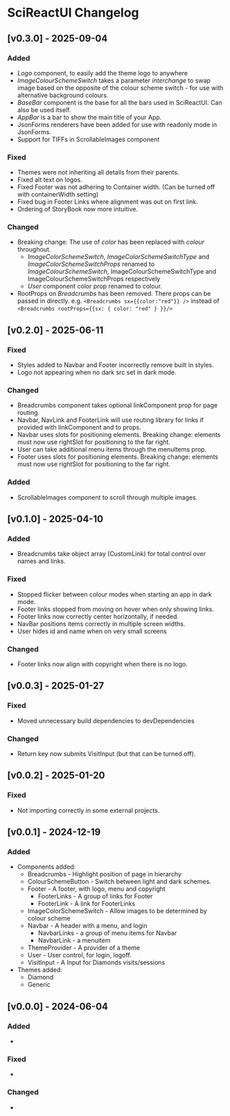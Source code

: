 SciReactUI Changelog
====================


[v0.3.0] - 2025-09-04
--------------------

### Added
- *Logo* component, to easily add the theme logo to anywhere
- *ImageColourSchemeSwitch* takes a parameter *interchange* to swap image based on the opposite 
of the colour scheme switch - for use with alternative background colours.
- *BaseBar* component is the base for all the bars used in SciReactUI. Can also be used itself.
- *AppBar* is a bar to show the main title of your App.
- JsonForms renderers have been added for use with readonly mode in JsonForms.
- Support for TIFFs in ScrollableImages component

### Fixed
- Themes were not inheriting all details from their parents.
- Fixed alt text on logos.
- Fixed Footer was not adhering to Container width. (Can be turned off with containerWidth setting)
- Fixed bug in Footer Links where alignment was out on first link.
- Ordering of StoryBook now more intuitive.


### Changed
- Breaking change: The use of *color* has been replaced with *colour* throughout. 
  - *ImageColorSchemeSwitch*, *ImageColorSchemeSwitchType* and *ImageColorSchemeSwitchProps* 
  renamed to *ImageColourSchemeSwitch*, ImageColourSchemeSwitchType and ImageColourSchemeSwitchProps respectively 
  - *User* component color prop renamed to colour.
- RootProps on *Breadcrumbs* has been removed. There props can be passed in directly. 
e.g. `<Breadcrumbs sx={{color:"red"}} />` instead of `<Breadcrumbs rootProps={{sx: { color: "red" } }}/>` 


[v0.2.0] - 2025-06-11
---------------------

### Fixed
- Styles added to Navbar and Footer incorrectly remove built in styles.
- Logo not appearing when no dark src set in dark mode.

### Changed
- Breadcrumbs component takes optional linkComponent prop for page routing. 
- Navbar, NavLink and FooterLink will use routing library for links if provided with linkComponent and to props.
- Navbar uses slots for positioning elements. Breaking change: elements must now use rightSlot for positioning to the far right.
- User can take additional menu items through the menuItems prop.
- Footer uses slots for positioning elements. Breaking change: elements must now use rightSlot for positioning to the far right.

### Added
- ScrollableImages component to scroll through multiple images.


[v0.1.0] - 2025-04-10
---------------------

### Added
- Breadcrumbs take object array (CustomLink) for total control over names and links.

### Fixed
- Stopped flicker between colour modes when starting an app in dark mode.
- Footer links stopped from moving on hover when only showing links.
- Footer links now correctly center horizontally, if needed.
- NavBar positions items correctly in multiple screen widths.
- User hides id and name when on very small screens

### Changed
- Footer links now align with copyright when there is no logo.


[v0.0.3] - 2025-01-27
--------------------

### Fixed
- Moved unnecessary build dependencies to devDependencies

### Changed
- Return key now submits VisitInput (but that can be turned off).


[v0.0.2] - 2025-01-20
--------------------

### Fixed
- Not importing correctly in some external projects.


[v0.0.1] - 2024-12-19
--------------------
### Added
- Components added:
  - Breadcrumbs - Highlight position of page in hierarchy
  - ColourSchemeButton - Switch between light and dark schemes.
  - Footer - A footer, with logo, menu and copyright
    - FooterLinks - A group of links for Footer
    - FooterLink - A link for FooterLinks
  - ImageColorSchemeSwitch - Allow images to be determined by colour scheme
  - Navbar - A header with a menu, and login
    - NavbarLinks - a group of menu items for Navbar
    - NavbarLink - a menuitem
  - ThemeProvider - A provider of a theme
  - User - User control, for login, logoff.
  - VisitInput - A Input for Diamonds visits/sessions
- Themes added:
  - Diamond
  - Generic


[v0.0.0] - 2024-06-04
--------------------

### Added
- 

### Fixed
- 

### Changed
-